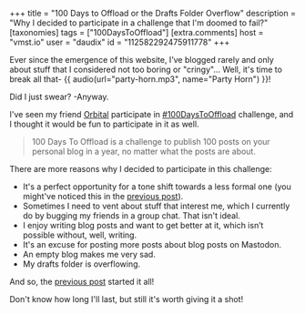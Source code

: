 +++
title = "100 Days to Offload or the Drafts Folder Overflow"
description = "Why I decided to participate in a challenge that I'm doomed to fail?"
[taxonomies]
tags = ["100DaysToOffload"]
[extra.comments]
host = "vmst.io"
user = "daudix"
id = "112582292475911778"
+++

Ever since the emergence of this website, I’ve blogged rarely and only about stuff that I considered not too boring or "cringy"... Well, it's time to break all that- {{ audio(url="party-horn.mp3", name="Party Horn") }}!

Did I just swear? -Anyway.

I've seen my friend [Orbital](https://orbitalmartian.codeberg.page) participate in [#100DaysToOffload](https://100daystooffload.com) challenge, and I thought it would be fun to participate in it as well.

> 100 Days To Offload is a challenge to publish 100 posts on your personal blog in a year, no matter what the posts are about.

There are more reasons why I decided to participate in this challenge:

- It's a perfect opportunity for a tone shift towards a less formal one (you might've noticed this in the [previous post](@/blog/2024-06-04-rewriting-neocities-website/index.md)).
- Sometimes I need to vent about stuff that interest me, which I currently do by bugging my friends in a group chat. That isn't ideal.
- I enjoy writing blog posts and want to get better at it, which isn’t possible without, well, writing.
- It's an excuse for posting more posts about blog posts on Mastodon.
- An empty blog makes me very sad.
- My drafts folder is overflowing.

And so, the [previous post](@/blog/2024-06-04-rewriting-neocities-website/index.md) started it all!

Don't know how long I'll last, but still it's worth giving it a shot!
